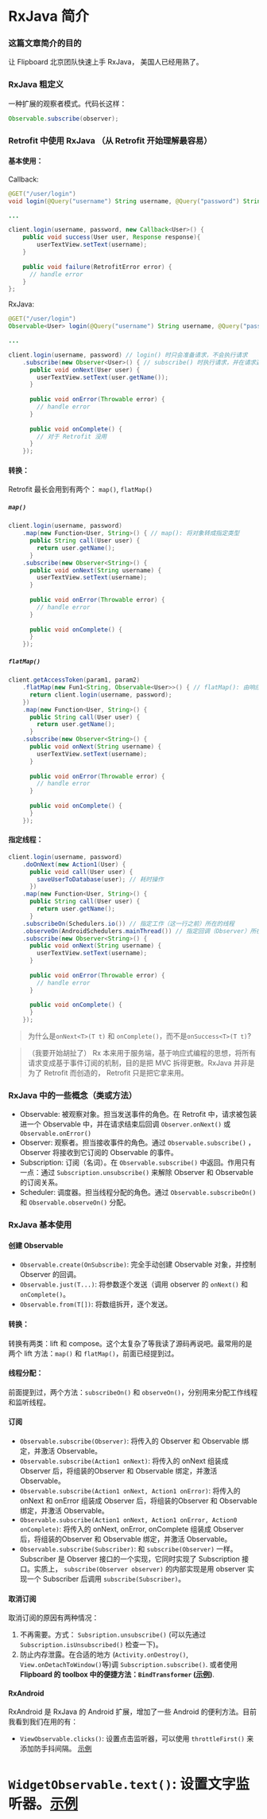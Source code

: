 # RxJava 简介

### 这篇文章简介的目的
让 Flipboard 北京团队快速上手 RxJava， 美国人已经用熟了。

### RxJava 粗定义
一种扩展的观察者模式。代码长这样：

```java
Observable.subscribe(observer);
```

### Retrofit 中使用 RxJava （从 Retrofit 开始理解最容易）
#### 基本使用：

Callback:
```java
@GET("/user/login")
void login(@Query("username") String username, @Query("password") String password, Callback<User> callback);

...

client.login(username, password, new Callback<User>() {
    public void success(User user, Response response){
        userTextView.setText(username);
    }
    
    public void failure(RetrofitError error) {
      // handle error
    }
};
```

RxJava:
```java
@GET("/user/login")
Observable<User> login(@Query("username") String username, @Query("password") String password);

...

client.login(username, password) // login() 时只会准备请求，不会执行请求
    .subscribe(new Observer<User>() { // subscribe() 时执行请求，并在请求返回后回调 onNext() 或 onError()
      public void onNext(User user) {
        userTextView.setText(user.getName());
      }
      
      public void onError(Throwable error) {
        // handle error
      }
      
      public void onComplete() {
        // 对于 Retrofit 没用
      }
    });
```

#### 转换：
Retrofit 最长会用到有两个： `map()`, `flatMap()`

##### `map()`
```java
client.login(username, password)
    .map(new Function<User, String>() { // map(): 将对象转成指定类型
      public String call(User user) {
        return user.getName();
      }
    .subscribe(new Observer<String>() {
      public void onNext(String username) {
        userTextView.setText(username);
      }
      
      public void onError(Throwable error) {
        // handle error
      }
      
      public void onComplete() {
      }
    });
```

##### `flatMap()`
```java
client.getAccessToken(param1, param2)
    .flatMap(new Fun1<String, Observable<User>>() { // flatMap(): 由响应的数据生成新的Observable，常用语请求嵌套
      return client.login(username, password);
    })
    .map(new Function<User, String>() {
      public String call(User user) {
        return user.getName();
      }
    .subscribe(new Observer<String>() {
      public void onNext(String username) {
        userTextView.setText(username);
      }
      
      public void onError(Throwable error) {
        // handle error
      }
      
      public void onComplete() {
      }
    });
```

#### 指定线程：
```java
client.login(username, password)
    .doOnNext(new Action1(User) {
      public void call(User user) {
        saveUserToDatabase(user); // 耗时操作
      }) 
    .map(new Function<User, String>() {
      public String call(User user) {
        return user.getName();
      }
    .subscribeOn(Schedulers.io()) // 指定工作（这一行之前）所在的线程
    .observeOn(AndroidSchedulers.mainThread()) // 指定回调（Observer）所在的线程
    .subscribe(new Observer<String>() {
      public void onNext(String username) {
        userTextView.setText(username);
      }
      
      public void onError(Throwable error) {
        // handle error
      }
      
      public void onComplete() {
      }
    });
```

> 为什么是`onNext<T>(T t)` 和 `onComplete()`，而不是`onSuccess<T>(T t)`?

> （我要开始胡扯了） Rx 本来用于服务端，基于响应式编程的思想，将所有请求变成基于事件订阅的机制，目的是把 MVC 拆得更散。RxJava 并非是为了 Retrofit 而创造的， Retrofit 只是把它拿来用。

### RxJava 中的一些概念（类或方法）
* Observable: 被观察对象。担当发送事件的角色。在 Retrofit 中，请求被包装进一个 Observable 中，并在请求结束后回调 `Observer.onNext()` 或`Observable.onError()`
* Observer: 观察者。担当接收事件的角色。通过 `Observable.subscribe()` ，Observer 将接收到它订阅的 Observable 的事件。
* Subscription: 订阅（名词）。在 `Observable.subscribe()` 中返回。作用只有一点：通过 `Subscription.unsubscribe()` 来解除 Observer 和 Observable 的订阅关系。
* Scheduler: 调度器。担当线程分配的角色。通过 `Observable.subscribeOn()` 和 `Observable.observeOn()` 分配。

### RxJava 基本使用
#### 创建 Observable
* `Observable.create(OnSubscribe)`: 完全手动创建 Observable 对象，并控制 Observer 的回调。
* `Observable.just(T...)`: 将参数逐个发送（调用 observer 的 `onNext()` 和 `onComplete()`。
* `Observable.from(T[])`: 将数组拆开，逐个发送。

#### 转换：
转换有两类：lift 和 compose。这个太复杂了等我读了源码再说吧。最常用的是两个 lift 方法：`map()` 和 `flatMap()`，前面已经提到过。

#### 线程分配：
前面提到过，两个方法：`subscribeOn()` 和 `observeOn()`，分别用来分配工作线程和监听线程。

#### 订阅
* `Observable.subscribe(Observer)`: 将传入的 Observer 和 Observable 绑定，并激活 Observable。
* `Observable.subscribe(Action1 onNext)`: 将传入的 onNext 组装成 Observer 后，将组装的Observer 和 Observable 绑定，并激活 Observable。
* `Observable.subscribe(Action1 onNext, Action1 onError)`: 将传入的 onNext 和 onError 组装成 Observer 后，将组装的Observer 和 Observable 绑定，并激活 Observable。
* `Observable.subscribe(Action1 onNext, Action1 onError, Action0 onComplete)`: 将传入的 onNext, onError, onComplete 组装成 Observer 后，将组装的Observer 和 Observable 绑定，并激活 Observable。
* `Observable.subscribe(Subscriber)`: 和 `subscribe(Observer)` 一样。Subscriber 是 Observer 接口的一个实现，它同时实现了 Subscription 接口。实质上， `subscribe(Observer observer)` 的内部实现是用 observer 实现一个 Subscriber 后调用 `subscribe(Subscriber)`。

#### 取消订阅
取消订阅的原因有两种情况：

1. 不再需要。方式： `Subsription.unsubscribe()` (可以先通过 `Subscription.isUnsubscribed()` 检查一下)。
2. 防止内存泄露。在合适的地方 (`Activity.onDestroy()`, `View.onDetachToWindow()`等)调 `Subscription.subscribe()`. 或者使用**Flipboard 的 toolbox 中的便捷方法：`BindTransformer` ([示例](https://github.com/Flipboard/android/blob/cacf09a0b45b1682a9d79a7990f5ed3443af87b4/apps/flipboard/src/main/java/flipboard/gui/section/SectionFragment.java#L1282))**.

#### RxAndroid
RxAndroid 是 RxJava 的 Android 扩展，增加了一些 Android 的便利方法。目前我看到我们在用的有：
* `ViewObservable.clicks()`: 设置点击监听器，可以使用 `throttleFirst()` 来添加防手抖间隔。 [示例](https://github.com/Flipboard/android/blob/17b1ca97d4b0640cd516c0b0ba6c786d52405448/apps/briefing/src/main/java/flipboard/boxer/gui/item/ItemViewHolder.java#L183-L203)
# `WidgetObservable.text()`: 设置文字监听器。[示例](https://github.com/Flipboard/android/blob/b95af6f0e3eb03e85b29694c633192fbe0f7439f/apps/flipboard/src/main/java/flipboard/activities/CreateMagazineActivity.java#L194-L213)

